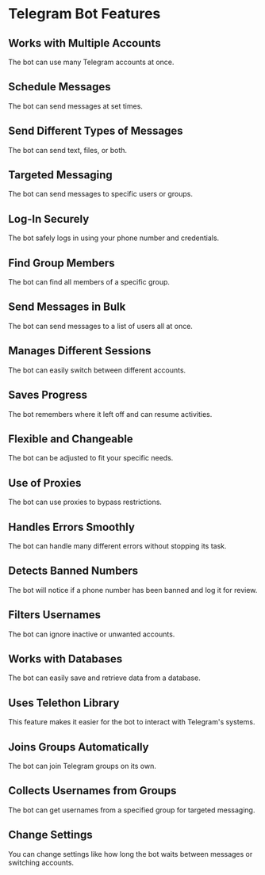 # Telegram Bot Features

## Works with Multiple Accounts
The bot can use many Telegram accounts at once.

## Schedule Messages
The bot can send messages at set times.

## Send Different Types of Messages
The bot can send text, files, or both.

## Targeted Messaging
The bot can send messages to specific users or groups.

## Log-In Securely
The bot safely logs in using your phone number and credentials.

## Find Group Members
The bot can find all members of a specific group.

## Send Messages in Bulk
The bot can send messages to a list of users all at once.

## Manages Different Sessions
The bot can easily switch between different accounts.

## Saves Progress
The bot remembers where it left off and can resume activities.

## Flexible and Changeable
The bot can be adjusted to fit your specific needs.

## Use of Proxies
The bot can use proxies to bypass restrictions.

## Handles Errors Smoothly
The bot can handle many different errors without stopping its task.

## Detects Banned Numbers
The bot will notice if a phone number has been banned and log it for review.

## Filters Usernames
The bot can ignore inactive or unwanted accounts.

## Works with Databases
The bot can easily save and retrieve data from a database.

## Uses Telethon Library
This feature makes it easier for the bot to interact with Telegram's systems.

## Joins Groups Automatically
The bot can join Telegram groups on its own.

## Collects Usernames from Groups
The bot can get usernames from a specified group for targeted messaging.

## Change Settings
You can change settings like how long the bot waits between messages or switching accounts.
